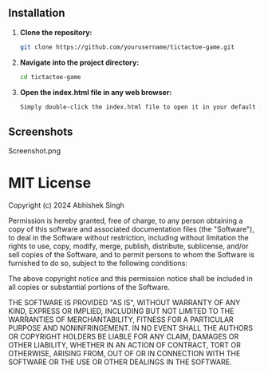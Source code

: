 
## Installation
1. **Clone the repository:**

   ```bash
   git clone https://github.com/yourusername/tictactoe-game.git
   ```
2. **Navigate into the project directory:**

    ```bash
   cd tictactoe-game
   ```

3. **Open the index.html file in any web browser:**
     ```bash
     Simply double-click the index.html file to open it in your default web browser, or use a local server to view it.
     ```
     
## Screenshots
<img>Screenshot.png</img>

MIT License
===========

Copyright (c) 2024 Abhishek Singh

Permission is hereby granted, free of charge, to any person obtaining a copy
of this software and associated documentation files (the "Software"), to deal
in the Software without restriction, including without limitation the rights
to use, copy, modify, merge, publish, distribute, sublicense, and/or sell
copies of the Software, and to permit persons to whom the Software is
furnished to do so, subject to the following conditions:

The above copyright notice and this permission notice shall be included in all
copies or substantial portions of the Software.

THE SOFTWARE IS PROVIDED "AS IS", WITHOUT WARRANTY OF ANY KIND, EXPRESS OR
IMPLIED, INCLUDING BUT NOT LIMITED TO THE WARRANTIES OF MERCHANTABILITY,
FITNESS FOR A PARTICULAR PURPOSE AND NONINFRINGEMENT. IN NO EVENT SHALL THE
AUTHORS OR COPYRIGHT HOLDERS BE LIABLE FOR ANY CLAIM, DAMAGES OR OTHER
LIABILITY, WHETHER IN AN ACTION OF CONTRACT, TORT OR OTHERWISE, ARISING FROM,
OUT OF OR IN CONNECTION WITH THE SOFTWARE OR THE USE OR OTHER DEALINGS IN THE
SOFTWARE.



